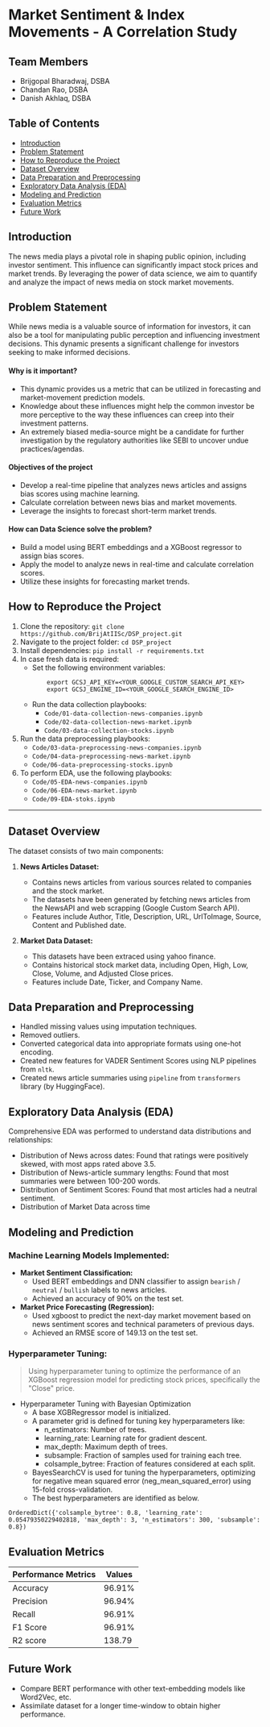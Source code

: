 # Market Sentiment & Index Movements - A Correlation Study​

## Team Members
- Brijgopal Bharadwaj, DSBA
- Chandan Rao, DSBA
- Danish Akhlaq, DSBA


## Table of Contents

- [Introduction](#introduction)
- [Problem Statement](#problem-statement)
- [How to Reproduce the Project](#how-to-reproduce-the-project)
- [Dataset Overview](#dataset-overview)
- [Data Preparation and Preprocessing](#data-preparation-and-preprocessing)
- [Exploratory Data Analysis (EDA)](#exploratory-data-analysis-eda)
- [Modeling and Prediction](#modeling-and-prediction)
- [Evaluation Metrics](#evaluation-metrics)
- [Future Work](#Future-Work)


## Introduction

The news media plays a pivotal role in shaping public opinion, including investor sentiment. This influence can significantly impact stock prices and market trends. By leveraging the power of data science, we aim to quantify and analyze the impact of news media on stock market movements.

## Problem Statement
While news media is a valuable source of information for investors, it can also be a tool for manipulating public perception and influencing investment decisions. This dynamic presents a significant challenge for investors seeking to make informed decisions.
#### Why is it important?
- This dynamic provides us a metric that can be utilized in forecasting and market-movement prediction models.
- Knowledge about these influences might help the common investor be more perceptive to the way these influences can creep into their investment patterns.
- An extremely biased media-source might be a candidate for further investigation by the regulatory authorities like SEBI to uncover undue practices/agendas.
#### Objectives of the project
- Develop a real-time pipeline that analyzes news articles and assigns bias scores using machine learning.
- Calculate correlation between news bias and market movements.
- Leverage the insights to forecast short-term market trends.
#### How can Data Science solve the problem?
- Build a model using BERT embeddings and a XGBoost regressor to assign bias scores.
- Apply the model to analyze news in real-time and calculate correlation scores.
- Utilize these insights for forecasting market trends.


## How to Reproduce the Project

1. Clone the repository:
    ```git clone https://github.com/BrijAtIISc/DSP_project.git```
2. Navigate to the project folder:
    ```cd DSP_project```
3. Install dependencies:
    ```pip install -r requirements.txt```
4. In case fresh data is required:
    * Set the following environment variables:
        ```
            export GCSJ_API_KEY=<YOUR_GOOGLE_CUSTOM_SEARCH_API_KEY>
            export GCSJ_ENGINE_ID=<YOUR_GOOGLE_SEARCH_ENGINE_ID>
        ```
    * Run the data collection playbooks:
        - `Code/01-data-collection-news-companies.ipynb`
        - `Code/02-data-collection-news-market.ipynb`
        - `Code/03-data-collection-stocks.ipynb`
5. Run the data preprocessing playbooks:
    * `Code/03-data-preprocessing-news-companies.ipynb`
    * `Code/04-data-preprocessing-news-market.ipynb`
    * `Code/06-data-preprocessing-stocks.ipynb`
5. To perform EDA, use the following playbooks:
    * `Code/05-EDA-news-companies.ipynb`
    * `Code/06-EDA-news-market.ipynb`
    * `Code/09-EDA-stoks.ipynb`


---

## Dataset Overview

The dataset consists of two main components:
1. **News Articles Dataset:**
    - Contains news articles from various sources related to companies and the stock market.
    - The datasets have been generated by fetching news articles from the NewsAPI and web scrapping (Google Custom Search API).
    - Features include Author, Title, Description, URL, UrlToImage, Source, Content and Published date.

2. **Market Data Dataset:**
    - This datasets have been extraced using yahoo finance.
    - Contains historical stock market data, including Open, High, Low, Close, Volume, and Adjusted Close prices.
    - Features include Date, Ticker, and Company Name.

## Data Preparation and Preprocessing

- Handled missing values using imputation techniques.
- Removed outliers.
- Converted categorical data into appropriate formats using one-hot encoding.
- Created new features for VADER Sentiment Scores using NLP pipelines from `nltk`.
- Created news article summaries using `pipeline` from `transformers` library (by HuggingFace).


## Exploratory Data Analysis (EDA)

Comprehensive EDA was performed to understand data distributions and relationships:

- Distribution of News across dates: Found that ratings were positively skewed, with most apps rated above 3.5.
- Distribution of News-article summary lengths: Found that most summaries were between 100-200 words.
- Distribution of Sentiment Scores: Found that most articles had a neutral sentiment.
- Distribution of Market Data across time


## Modeling and Prediction

### Machine Learning Models Implemented:
- **Market Sentiment Classification:** 
    - Used BERT embeddings and DNN classifier to assign `bearish` / `neutral` / `bullish` labels to news articles.
    - Achieved an accuracy of 90% on the test set.
- **Market Price Forecasting (Regression):**
    - Used xgboost to predict the next-day market movement based on news sentiment scores and technical parameters of previous days.
    - Achieved an RMSE score of 149.13 on the test set.
### Hyperparameter Tuning:
> Using hyperparameter tuning to optimize the performance of an XGBoost regression model for predicting stock prices, specifically the "Close" price.
- Hyperparameter Tuning with Bayesian Optimization
    - A base XGBRegressor model is initialized.
    - A parameter grid is defined for tuning key hyperparameters like:
        - n_estimators: Number of trees.
        - learning_rate: Learning rate for gradient descent.
        - max_depth: Maximum depth of trees.
        - subsample: Fraction of samples used for training each tree.
        - colsample_bytree: Fraction of features considered at each split.
    - BayesSearchCV is used for tuning the hyperparameters, optimizing for negative mean squared error (neg_mean_squared_error) using 15-fold cross-validation.
    - The best hyperparameters are identified as below.
`````
OrderedDict({'colsample_bytree': 0.8, 'learning_rate': 0.05479350229402818, 'max_depth': 3, 'n_estimators': 300, 'subsample': 0.8})
`````


## Evaluation Metrics

| Performance Metrics      | Values |
| -------------     | ------------- |
| Accuracy      | 96.91%  |
| Precision     | 96.94%  |
| Recall        | 96.91%  |
| F1 Score      | 96.91%  |
| R2 score      | 138.79  |


## Future Work

- Compare BERT performance with other text-embedding models like Word2Vec, etc.
- Assimilate dataset for a longer time-window to obtain higher performance.
